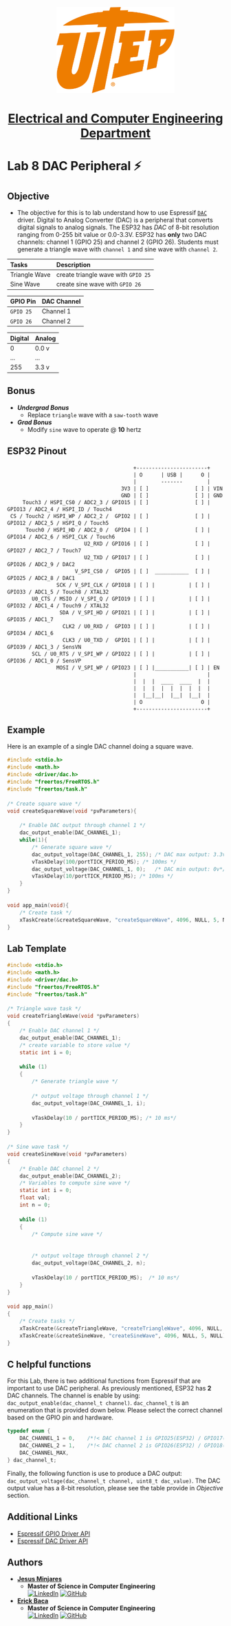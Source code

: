 <div align='center'>
  <a href="https://www.utep.edu/engineering/ece/">
    <img src="../images/university_of_texas_at_el_paso_logo.png" height="200">
    <h1>
      Electrical and Computer Engineering Department
    </h1>
  </a>
</div>

# **Lab 8 DAC Peripheral :zap:**

## **Objective**

* The objective for this is to lab understand how to use Espressif [`DAC`](https://docs.espressif.com/projects/esp-idf/en/latest/esp32/api-reference/peripherals/dac.html) driver. Digital to Analog Converter (DAC) is a peripheral that converts digital signals to analog signals. The ESP32 has *DAC* of 8-bit resolution ranging from 0-255 bit value or 0.0-3.3V. ESP32 has **only** two DAC channels: channel 1 (GPIO 25) and channel 2 (GPIO 26). Students must generate a triangle wave with `channel 1` and sine wave with `channel 2`.

| Tasks         |   Description                       |
| :---          |   :---                              |
| Triangle Wave | create triangle wave with `GPIO 25` |
| Sine Wave     | create sine wave with `GPIO 26`     |

| GPIO Pin | DAC Channel   |
| :---     | :---          |
| `GPIO 25`  | Channel 1   |
| `GPIO 26`  | Channel 2   | 

| Digital   | Analog    |
| :---      | :---      |
| 0         | 0.0 v     |
| ...       | ...       |
| 255       | 3.3 v     |

## **Bonus**
- ***Undergrad Bonus***
  - Replace `triangle` wave with a `saw-tooth` wave
- ***Grad Bonus***
  - Modify `sine` wave to operate @ **10** hertz

## **ESP32 Pinout**
~~~
                                         +-----------------------+
                                         | O      | USB |      O |
                                         |        -------        |
                                     3V3 | [ ]               [ ] | VIN
                                     GND | [ ]               [ ] | GND
     Touch3 / HSPI_CS0 / ADC2_3 / GPIO15 | [ ]               [ ] | GPIO13 / ADC2_4 / HSPI_ID / Touch4
 CS / Touch2 / HSPI_WP / ADC2_2 /  GPIO2 | [ ]               [ ] | GPIO12 / ADC2_5 / HSPI_Q / Touch5
      Touch0 / HSPI_HD / ADC2_0 /  GPIO4 | [ ]               [ ] | GPIO14 / ADC2_6 / HSPI_CLK / Touch6
                         U2_RXD / GPIO16 | [ ]               [ ] | GPIO27 / ADC2_7 / Touch7
                         U2_TXD / GPIO17 | [ ]               [ ] | GPIO26 / ADC2_9 / DAC2
                      V_SPI_CS0 /  GPIO5 | [ ]  ___________  [ ] | GPIO25 / ADC2_8 / DAC1
                SCK / V_SPI_CLK / GPIO18 | [ ] |           | [ ] | GPIO33 / ADC1_5 / Touch8 / XTAL32
        U0_CTS / MSIO / V_SPI_Q / GPIO19 | [ ] |           | [ ] | GPIO32 / ADC1_4 / Touch9 / XTAL32
                 SDA / V_SPI_HD / GPIO21 | [ ] |           | [ ] | GPIO35 / ADC1_7 
                  CLK2 / U0_RXD /  GPIO3 | [ ] |           | [ ] | GPIO34 / ADC1_6 
                  CLK3 / U0_TXD /  GPIO1 | [ ] |           | [ ] | GPIO39 / ADC1_3 / SensVN 
        SCL / U0_RTS / V_SPI_WP / GPIO22 | [ ] |           | [ ] | GPIO36 / ADC1_0 / SensVP 
                MOSI / V_SPI_WP / GPIO23 | [ ] |___________| [ ] | EN 
                                         |                       |
                                         |  |  |  ____  ____  |  |
                                         |  |  |  |  |  |  |  |  |
                                         |  |__|__|  |__|  |__|  |
                                         | O                   O |
                                         +-----------------------+
~~~

## **Example**
Here is an example of a single DAC channel doing a square wave.
~~~c
#include <stdio.h>
#include <math.h>
#include <driver/dac.h>
#include "freertos/FreeRTOS.h"
#include "freertos/task.h"

/* Create square wave */
void createSquareWave(void *pvParameters){

    /* Enable DAC output through channel 1 */
    dac_output_enable(DAC_CHANNEL_1);
    while(1){
        /* Generate square wave */
        dac_output_voltage(DAC_CHANNEL_1, 255); /* DAC max output: 3.3v */
        vTaskDelay(100/portTICK_PERIOD_MS); /* 100ms */
        dac_output_voltage(DAC_CHANNEL_1, 0);   /* DAC min output: 0v*/
        vTaskDelay(10/portTICK_PERIOD_MS); /* 100ms */
    }
}

void app_main(void){
    /* Create task */
    xTaskCreate(&createSquareWave, "createSquareWave", 4096, NULL, 5, NULL);
}
~~~

## **Lab Template**
~~~c
#include <stdio.h>
#include <math.h>
#include <driver/dac.h>
#include "freertos/FreeRTOS.h"
#include "freertos/task.h"

/* Triangle wave task */
void createTriangleWave(void *pvParameters)
{
    /* Enable DAC channel 1 */
    dac_output_enable(DAC_CHANNEL_1);
    /* create variable to store value */
    static int i = 0;

    while (1)
    {
        /* Generate triangle wave */

        /* output voltage through channel 1 */
        dac_output_voltage(DAC_CHANNEL_1, i);

        vTaskDelay(10 / portTICK_PERIOD_MS); /* 10 ms*/
    }
}

/* Sine wave task */
void createSineWave(void *pvParameters)
{
    /* Enable DAC channel 2 */
    dac_output_enable(DAC_CHANNEL_2);
    /* Variables to compute sine wave */
    static int i = 0;
    float val;
    int n = 0;

    while (1)
    {
        /* Compute sine wave */
        

        /* output voltage through channel 2 */
        dac_output_voltage(DAC_CHANNEL_2, n);

        vTaskDelay(10 / portTICK_PERIOD_MS);  /* 10 ms*/
    }
}

void app_main()
{
    /* Create tasks */
    xTaskCreate(&createTriangleWave, "createTriangleWave", 4096, NULL, 5, NULL);
    xTaskCreate(&createSineWave, "createSineWave", 4096, NULL, 5, NULL);
}
~~~

## **C helpful functions**

For this Lab, there is two additional functions from Espressif that are important to use DAC peripheral. 
As previously mentioned, ESP32 has **2** DAC channels. The channel is enable by using: `dac_output_enable(dac_channel_t channel)`. `dac_channel_t` is an enumeration that is provided down below. Please select the correct channel based on the GPIO pin and hardware. 
~~~c
typedef enum {
    DAC_CHANNEL_1 = 0,    /*!< DAC channel 1 is GPIO25(ESP32) / GPIO17(ESP32S2) */
    DAC_CHANNEL_2 = 1,    /*!< DAC channel 2 is GPIO26(ESP32) / GPIO18(ESP32S2) */
    DAC_CHANNEL_MAX,
} dac_channel_t;
~~~
Finally, the following function is use to produce a DAC output: `dac_output_voltage(dac_channel_t channel, uint8_t dac_value)`. The DAC output value has a 8-bit resolution, please see the table provide in *Objective* section. 

## **Additional Links**
* [Espressif GPIO Driver API](https://docs.espressif.com/projects/esp-idf/en/latest/esp32/api-reference/peripherals/gpio.html#)
* [Espressif DAC Driver API](https://docs.espressif.com/projects/esp-idf/en/latest/esp32/api-reference/peripherals/dac.html)

## **Authors**
* [**Jesus Minjares**](https://github.com/jminjares4)
  * **Master of Science in Computer Engineering** <br>
    [![LinkedIn](https://img.shields.io/badge/LinkedIn-0077B5?style=for-the-badge&logo=linkedin&logoColor=white&style=flat)](https://www.linkedin.com/in/jesusminjares/) [![GitHub](https://img.shields.io/badge/GitHub-100000?style=for-the-badge&logo=github&logoColor=white&style=flat)](https://github.com/jminjares4)
* [**Erick Baca**](https://github.com/eabaca2419)
  * **Master of Science in Computer Engineering** <br>
    [![LinkedIn](https://img.shields.io/badge/LinkedIn-0077B5?style=for-the-badge&logo=linkedin&logoColor=white&style=flat)](https://www.linkedin.com/in/erick-baca/) [![GitHub](https://img.shields.io/badge/GitHub-100000?style=for-the-badge&logo=github&logoColor=white&style=flat)](https://github.com/eabaca2419)

